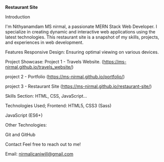 **Restaurant Site**

Introduction

I'm Nithyanamdam MS nirmal, a passionate MERN Stack Web Developer. I specialize in creating dynamic and interactive web applications using the latest technologies. This restaurant site is a snapshot of my skills, projects, and experiences in web development.

Features
Responsive Design: Ensuring optimal viewing on various devices.

Project Showcase: Project 1 - Travels Website. (https://ms-nirmal.github.io/travels_website/)

project 2 - Portfolio (https://ms-nirmal.github.io/portfolio/)

project 3 - Restaurant Site (https://ms-nirmal.github.io/restaurant-site/)

Skills Section: HTML, CSS, JavaScript...

Technologies Used;
Frontend:
HTML5, CSS3 (Sass)

JavaScript (ES6+)

Other Technologies:

Git and GitHub

Contact
Feel free to reach out to me!

Email: nirmalicaniwill@gmail.com

